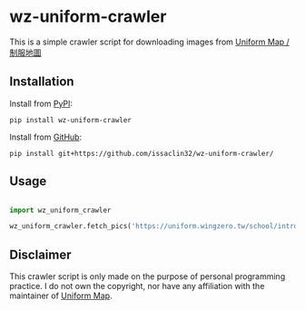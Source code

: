 ﻿# wz-uniform-crawler
This is a simple crawler script for downloading images from [Uniform Map / 制服地圖](http://uniform.wingzero.tw/)

## Installation
Install from [PyPI](https://pypi.org/):


```
pip install wz-uniform-crawler
```

Install from [GitHub](https://github.com/):


```
pip install git+https://github.com/issaclin32/wz-uniform-crawler/
```


## Usage
```python

import wz_uniform_crawler

wz_uniform_crawler.fetch_pics('https://uniform.wingzero.tw/school/intro/jr/198')

```

## Disclaimer
This crawler script is only made on the purpose of personal programming practice. I do not own the copyright, nor have any affiliation with the maintainer of [Uniform Map](http://uniform.wingzero.tw/).